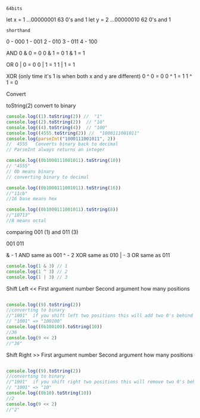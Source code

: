 `64bits`

let x = 1 ...00000001 63 0's and 1
let y = 2 ...00000010 62 0's and 1

`shorthand`

0 - 000
1 - 001
2 - 010
3 - 011
4 - 100

AND 
0 & 0 = 0
0 & 1 = 0
1 & 1 = 1

OR 
0 | 0 = 0
0 | 1 = 1
1 | 1 = 1


XOR (only time it's 1 is when both x and y are different) 
0 ^ 0 = 0
0 ^ 1 = 1
1 ^ 1 = 0
 
Convert

toString(2) convert to binary 
```js
console.log((1).toString(2)) //  "1"
console.log((2).toString(2))  // "10"
console.log((4).toString(4))  // "100"
console.log((4555.toString(2)) //  "1000111001011"  
console.log(parseInt("1000111001011", 2)) 
//  4555   Converts binary back to decimal  
// ParseInt always returns an integer

console.log((0b1000111001011).toString(10)) 
// "4555"    
// 0b means binary 
// converting binary to decimal

console.log((0b1000111001011).toString(16))  
//"11cb"    
//16 base means hex 

console.log((0b1000111001011).toString(8))  
//"10713"
//8 means octal
```

comparing 001 (1) and 011 (3)

001
011 

& - 1  AND   same as 001
^ - 2  XOR  same as 010
| - 3  OR   same as 011

```js
console.log(1 & 3) // 1 
console.log(1 ^ 3) // 2
console.log(1 | 3) // 3
```

Shift Left << 
First argument number
Second argument how many positions

```js

console.log((9).toString(2)) 
//converting to binary
//"1001"  if you shift left two positions this will add two 0's behind it. 
// "1001" => "100100"
console.log((0b100100).toString(10))  
//36
console.log(9 << 2)
//"36"
```



Shift Right >> 
First argument number
Second argument how many positions

```js

console.log((9).toString(2)) 
//converting to binary
//"1001"  if you shift right two positions this will remove two 0's behind it. 
// "1001" => "10"
console.log((0b10).toString(10))  
//2
console.log(9 << 2)
//"2"
```






